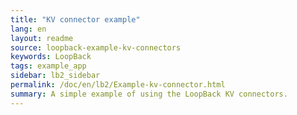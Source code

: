 ```yaml
---
title: "KV connector example"
lang: en
layout: readme
source: loopback-example-kv-connectors
keywords: LoopBack
tags: example_app
sidebar: lb2_sidebar
permalink: /doc/en/lb2/Example-kv-connector.html
summary: A simple example of using the LoopBack KV connectors.
---
```

